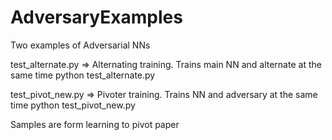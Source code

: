 # AdversaryExamples
Two examples of Adversarial NNs

test_alternate.py 
=> Alternating training. Trains main NN and alternate at the same time
python test_alternate.py

test_pivot_new.py
=> Pivoter training. Trains NN and adversary at the same time
python test_pivot_new.py

Samples are form learning to pivot paper